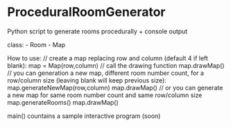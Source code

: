 # ProceduralRoomGenerator
Python script to generate rooms procedurally + console output

class: - Room
       - Map

How to use: 
    // create a map replacing row and column (default 4 if left blank):
    map = Map(row,column)
    // call the drawing function
    map.drawMap()
    // you can generation a new map, different room number count, for a row/column size (leaving blank will keep previous size):
    map.generateNewMap(row,column)
    map.drawMap()
    // or you can generate a new map for same room number count and same row/column size
    map.generateRooms()
    map.drawMap()

main() countains a sample interactive program (soon)
